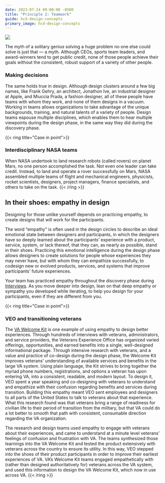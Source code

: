 ```yaml
---
date: 2023-07-24 09:00:00 -0500
title: "Principle 2: Teamwork"
guide: hcd-design-concepts
primary_image: hcd-design-concepts
---
```

[![](https://lh3.googleusercontent.com/4JcQtq1pShT-1jh65cdkAg8cGNlD6bTngDO7VKTwCOICtJBqzh49tMN3m3eNDqhg8f7BTX6shHvpYm0ftFetEHNkr6IjoEmIew1fq8O8w7s5ApYY6tPnyTDgZJ2LzgQBiKL9DvUQu-psTTCfoxEO2Z6gNq4ibXimBIRQX-itSagfkc1qPtvFWIddrBkGuQ)](https://the-lab-at-opm.github.io/website/assets/img/lab/hcd-guide/design/principles-team.svg)

The myth of a solitary genius solving a huge problem no one else could solve is just that — a myth. Although CEOs, sports team leaders, and award-winners tend to get public credit, none of those people achieve their goals without the consistent, robust support of a variety of other people.


### Making decisions

The same holds true in design. Although design clusters around a few big names, like Frank Gehry, an architect, Jonathon Ive, an industrial designer at Apple, and Miuccia Prada, a fashion designer, all of these people have teams with whom they work, and none of them designs in a vacuum. Working in teams allows organizations to take advantage of the unique backgrounds, training, and natural talents of a variety of people. Design teams espouse multiple disciplines, which enables them to hear multiple viewpoints during the design phase, in the same way they did during the discovery phase.

{{< ring title="Case in point">}}
### Interdisciplinary NASA teams

When NASA undertook to land research robots (called rovers) on planet Mars, no one person accomplished the task. Not even one leader can take credit. Instead, to land and operate a rover successfully on Mars, NASA assembled multiple teams of flight and mechanical engineers, physicists, rocket scientists, designers, project managers, finance specialists, and others to take on the task.
{{< /ring >}}

## In their shoes: empathy in design

Designing for those unlike yourself depends on practicing empathy, to create designs that will work for the participants.

The word “empathy” is often used in the design circles to describe an ideal emotional state between designers and participants, in which the designers have so deeply learned about the participants’ experience with a product, service, system, or lack thereof, that they can, as nearly as possible, stand in their shoes. Practicing this emotional intelligence during the design phase allows designers to create solutions for people whose experiences they may never have, but with whom they can empathize successfully, to codesign new or evolved products, services, and systems that improve participants’ future experiences.

Your team has practiced empathy throughout the discovery phase during [Interviews](https://docs.google.com/document/d/1mr8hjU-hYVICcVMY3Animpl1Khegvg0auFyG6BJ1E64/edit#heading=h.mcujc1yrmlov). As you move deeper into design, lean on that deep empathy or sympathy you developed while iterating, to help you design for your participants, even if they are different from you.

{{< ring title="Case in point">}}
### VEO and transitioning veterans

The [VA Welcome Kit](https://www.va.gov/va-welcome-kit-color.pdf) is one example of using empathy to design better experiences. Through hundreds of interviews with veterans, administrators, and service providers, the Veterans Experience Office has organized varied offerings, opportunities, and earned benefits into a single, well-designed informational package. Through intensive research with veterans, and a value and practice of co-design during the design phase, the Welcome Kit improves veterans' understanding of available services and benefits in the large VA system. Using plain language, the Kit strives to bring together the myriad phone numbers, registrations, and options a veteran has upon entering VA, into a consistent, readable, and modern layout. To design it, VEO spent a year speaking and co-designing with veterans to understand and empathize with their confusion regarding benefits and services during transition. Building this empathy meant VEO sent employees and designers to all parts of the United States to talk to veterans about that experience. What this research found was that veterans bring a range of readiness for civilian life to their period of transition from the military, but that VA could do a lot better to smooth that path with consistent, consumable direction regarding the VA organization.

The research and design teams used empathy to engage with veterans about their experiences, and came to understand at a minute level veterans’ feelings of confusion and frustration with VA. The teams synthesized those learnings into the VA Welcome Kit and tested the product extensively with veterans across the country to ensure its utility. In this way, VEO stepped into the shoes of their product participants in order to improve their earliest experiences of VA. VA’s Welcome Kit teams engaged empathetically with (rather than designed authoritatively for) veterans across the VA system, and used this information to design the VA Welcome Kit, which now in use across VA.
{{< /ring >}}